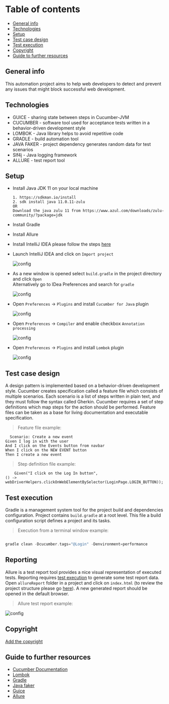 # Table of contents

* [General info](#general-info)
* [Technologies](#technologies)
* [Setup](#setup)
* [Test case design](#test-case-design)
* [Test execution](#test-execution)
* [Copyright](#copyright)
* [Guide to further resources](#guide-to-further-resources)

## General info

This automation project aims to help web developers to detect and prevent any
issues that might block successful web development.

## Technologies

* GUICE - sharing state between steps in Cucumber-JVM
* CUCUMBER - software tool used for acceptance tests written in a
  behavior-driven development style
* LOMBOK - Java library helps to avoid repetitive code
* GRADLE - build automation tool
* JAVA FAKER  - project dependency generates random data for test scenarios
* Slf4j - Java logging framework
* ALLURE - test report tool

## Setup

* Install Java JDK 11 on your local machine

    ```text
    1. https://sdkman.io/install
    2. sdk install java 11.0.11-zulu
  OR 
  Download the java zulu 11 from https://www.azul.com/downloads/zulu-community/?package=jdk
    ```

* Install Gradle
* Install Allure
* Install IntelliJ IDEA please follow the steps [here](https://www.jetbrains.com/idea/)
* Launch IntelliJ IDEA and click on `Import project`

  ![config](./images/sc1.png)  

* As a new window is opened select `build.gradle`  in the project directory and
  click `Open`  
  Alternatively go to IDea Preferences and search for `gradle`

  ![config](./images/sc2.png)
* Open `Preferences` -> `Plugins` and install `Cucumber for Java` plugin

   ![config](./images/sc4.png)
* Open `Preferences` -> `Compiler` and enable checkbox `Annotation processing`

  ![config](./images/sc6.png)

* Open `Preferences` -> `Plugins` and install `Lombok` plugin

   ![config](./images/sc7.png)

## Test case design

A design pattern is implemented based on a behavior-driven development style.
Cucumber creates specification called a feature file which consists of
multiple scenarios. Each scenario is a list of steps written in plain text, and
they must follow the syntax called Gherkin. Cucumber requires a set of step
definitions which map steps for the action should be performed. Feature files
can be taken as a base for living documentation and executable specification.

> Feature file example:

```gherkin
  Scenario: Create a new event
Given I log in with the user
And I click on the Events button from navbar
When I click on the NEW EVENT button
Then I create a new event
```

> Step definition file example:

```gherkin
    Given("I click on the Log In button",
() -> webDriverHelpers.clickOnWebElementBySelector(LoginPage.LOGIN_BUTTON));
```

## Test execution

Gradle is a management system tool for the project build and dependencies
configuration. Project contains `build.gradle` at a root level.
This file a build configuration script defines a project and its tasks.

> Execution from a terminal window example:

````gradle

gradle clean -Dcucumber.tags="@Login" -Denvironment=performance

````

## Reporting

Allure is a test report tool provides a nice visual representation of executed
tests. Reporting requires [test execution](#test-execution) to generate some
test report data.
Open `allureReport` folder in a project and click on `index.html` (to review
the project structure please go [here](#folder-structure-conventions)). A new
generated report should be opened in the default browser.

> Allure test report example:

![config](./images/sc8.png)

## Copyright

[Add the copyright](https://github.com/hzi-braunschweig/SORMAS-Project/blob/development/docs/ADDING_LICENSE.md)

## Guide to further resources

* [Cucumber Documentation](https://cucumber.io/docs/guides/)
* [Lombok](https://projectlombok.org/)
* [Gradle](https://gradle.org/)
* [Java faker](https://github.com/DiUS/java-faker)
* [Guice](http://www.thinkcode.se/blog/2017/08/16/sharing-state-between-steps-in-cucumberjvm-using-guice)
* [Allure](https://docs.qameta.io/allure/)
